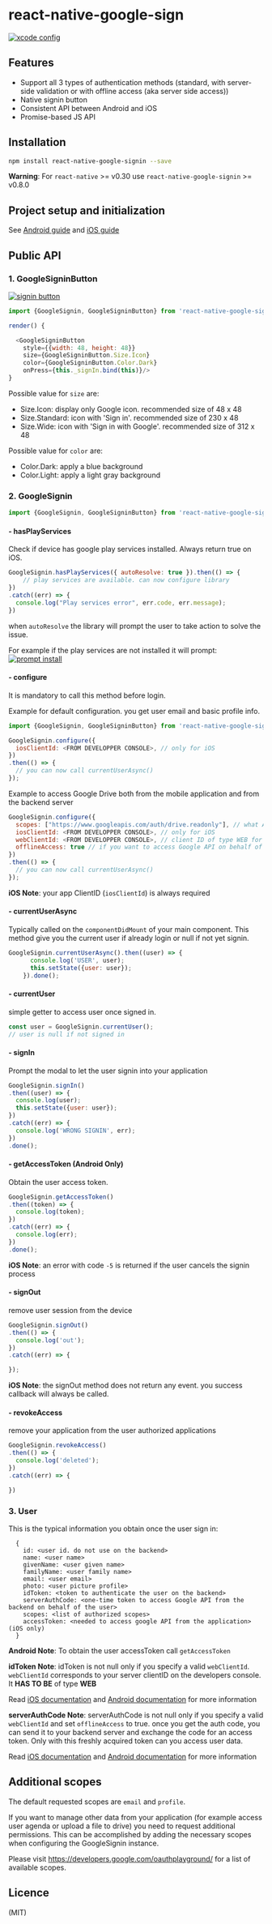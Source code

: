 # react-native-google-sign

[![xcode config](https://github.com/apptailor/react-native-google-signin/raw/master/img/demo-app.gif)](#demo)

## Features
- Support all 3 types of authentication methods (standard, with server-side validation or with offline access (aka server side access))
- Native signin button
- Consistent API between Android and iOS
- Promise-based JS API


## Installation

```bash
npm install react-native-google-signin --save
```

**Warning**: For `react-native` >= v0.30 use `react-native-google-signin` >= v0.8.0

## Project setup and initialization

See [Android guide](android-guide.md) and [iOS guide](ios-guide.md)


## Public API

### 1. GoogleSigninButton

[![signin button](img/signin-button.png)](#button)

```js
import {GoogleSignin, GoogleSigninButton} from 'react-native-google-signin';

render() {

  <GoogleSigninButton
    style={{width: 48, height: 48}}
    size={GoogleSigninButton.Size.Icon}
    color={GoogleSigninButton.Color.Dark}
    onPress={this._signIn.bind(this)}/>
}
```

Possible value for ```size``` are:
- Size.Icon: display only Google icon. recommended size of 48 x 48
- Size.Standard: icon with 'Sign in'. recommended size of 230 x 48
- Size.Wide: icon with 'Sign in with Google'. recommended size of 312 x 48

Possible value for ```color``` are:
- Color.Dark: apply a blue background
- Color.Light: apply a light gray background


### 2. GoogleSignin

```js
import {GoogleSignin, GoogleSigninButton} from 'react-native-google-signin';
```

####  - hasPlayServices
Check if device has google play services installed. Always return true on iOS.
```js
GoogleSignin.hasPlayServices({ autoResolve: true }).then(() => {
    // play services are available. can now configure library
})
.catch((err) => {
  console.log("Play services error", err.code, err.message);
})
```

when ```autoResolve``` the library will prompt the user to take action to solve the issue.

For example if the play services are not installed it will prompt:
[![prompt install](img/prompt-install.png)](#prompt-install)

#### - configure
It is mandatory to call this method before login.

Example for default configuration. you get user email and basic profile info.
```js
import {GoogleSignin, GoogleSigninButton} from 'react-native-google-signin';

GoogleSignin.configure({
  iosClientId: <FROM DEVELOPPER CONSOLE>, // only for iOS
})
.then(() => {
  // you can now call currentUserAsync()
});
```

Example to access Google Drive both from the mobile application and from the backend server
```js
GoogleSignin.configure({
  scopes: ["https://www.googleapis.com/auth/drive.readonly"], // what API you want to access on behalf of the user, default is email and profile
  iosClientId: <FROM DEVELOPPER CONSOLE>, // only for iOS
  webClientId: <FROM DEVELOPPER CONSOLE>, // client ID of type WEB for your server (needed to verify user ID and offline access)
  offlineAccess: true // if you want to access Google API on behalf of the user FROM YOUR SERVER
})
.then(() => {
  // you can now call currentUserAsync()
});

```

**iOS Note**: your app ClientID (```iosClientId```) is always required

#### - currentUserAsync
Typically called on the ```componentDidMount``` of your main component. This method give you the current user if already login or null if not yet signin.

```js
GoogleSignin.currentUserAsync().then((user) => {
      console.log('USER', user);
      this.setState({user: user});
    }).done();
```

#### - currentUser
simple getter to access user once signed in.
```js
const user = GoogleSignin.currentUser();
// user is null if not signed in
```

#### - signIn
Prompt the modal to let the user signin into your application
```js
GoogleSignin.signIn()
.then((user) => {
  console.log(user);
  this.setState({user: user});
})
.catch((err) => {
  console.log('WRONG SIGNIN', err);
})
.done();
```

#### - getAccessToken (Android Only)
Obtain the user access token. 

```js
GoogleSignin.getAccessToken()
.then((token) => {
  console.log(token);
})
.catch((err) => {
  console.log(err);
})
.done();
```

**iOS Note**: an error with code ```-5``` is returned if the user cancels the signin process

#### - signOut
remove user session from the device
```js
GoogleSignin.signOut()
.then(() => {
  console.log('out');
})
.catch((err) => {

});
```

**iOS Note**: the signOut method does not return any event. you success callback will always be called.

#### - revokeAccess
remove your application from the user authorized applications
```js
GoogleSignin.revokeAccess()
.then(() => {
  console.log('deleted');
})
.catch((err) => {

})
```
### 3. User

This is the typical information you obtain once the user sign in:
```
  {
    id: <user id. do not use on the backend>
    name: <user name>
    givenName: <user given name>
    familyName: <user family name>
    email: <user email>
    photo: <user picture profile>
    idToken: <token to authenticate the user on the backend>
    serverAuthCode: <one-time token to access Google API from the backend on behalf of the user>
    scopes: <list of authorized scopes>
    accessToken: <needed to access google API from the application> (iOS only)
  }
```

**Android Note**: To obtain the user accessToken call `getAccessToken`

**idToken Note**: idToken is not null only if you specify a valid ```webClientId```. ```webClientId``` corresponds to your server clientID on the developers console. It **HAS TO BE** of type **WEB**

Read [iOS documentation](https://developers.google.com/identity/sign-in/ios/backend-auth) and [Android documentation](https://developers.google.com/identity/sign-in/android/backend-auth) for more information

**serverAuthCode Note**: serverAuthCode is not null only if you specify a valid ```webClientId``` and set ```offlineAccess``` to true. once you get the auth code, you can send it to your backend server and exchange the code for an access token. Only with this freshly acquired token can you access user data.

Read [iOS documentation](https://developers.google.com/identity/sign-in/ios/offline-access) and [Android documentation](https://developers.google.com/identity/sign-in/android/offline-access) for more information

## Additional scopes

The default requested scopes are ```email``` and ```profile```.

If you want to manage other data from your application (for example access user agenda or upload a file to drive) you need to request additional permissions. This can be accomplished by adding the necessary scopes when configuring the GoogleSignin instance.

Please visit https://developers.google.com/oauthplayground/ for a list of available scopes.

## Licence
(MIT)

